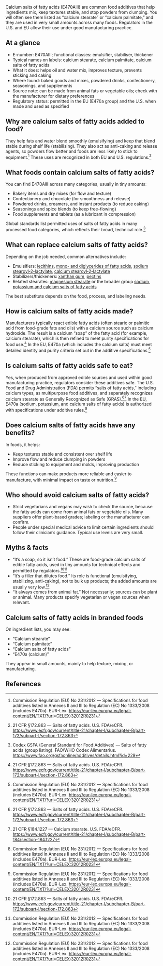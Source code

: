 Calcium salts of fatty acids (E470AIII) are common food additives that help ingredients mix, keep textures stable, and stop powders from clumping. You will often see them listed as “calcium stearate” or “calcium palmitate,” and they are used in very small amounts across many foods. Regulators in the U.S. and EU allow their use under good manufacturing practice.

<!--more-->

## At a glance
- E-number: E470AIII; functional classes: emulsifier, stabiliser, thickener
- Typical names on labels: calcium stearate, calcium palmitate, calcium salts of fatty acids
- What it does: helps oil and water mix, improves texture, prevents sticking and caking
- Where found: baked goods and mixes, powdered drinks, confectionery, seasonings, and supplements
- Source note: can be made from animal fats or vegetable oils; check with the manufacturer for dietary preferences
- Regulatory status: permitted in the EU (E470a group) and the U.S. when made and used as specified

## Why are calcium salts of fatty acids added to food?
They help fats and water blend smoothly (emulsifying) and keep that blend stable during shelf life (stabilising). They also act as anti-caking and release agents, so powders flow better and foods are less likely to stick to equipment.[^2] These uses are recognized in both EU and U.S. regulations.[^1]

## What foods contain calcium salts of fatty acids?
You can find E470AIII across many categories, usually in tiny amounts:
- Bakery items and dry mixes (for flow and texture)
- Confectionery and chocolate (for smoothness and release)
- Powdered drinks, creamers, and instant products (to reduce caking)
- Seasonings and spice blends (to keep free-flowing)
- Food supplements and tablets (as a lubricant in compression)

Global standards list permitted uses of salts of fatty acids in many processed food categories, which reflects their broad, technical role.[^4]

## What can replace calcium salts of fatty acids?
Depending on the job needed, common alternatives include:
- Emulsifiers: [lecithins](/e322-lecithins), [mono- and diglycerides of fatty acids](/e471-mono-and-diglycerides-of-fatty-acids), [sodium stearoyl-2-lactylate](/e481-sodium-stearoyl-2-lactylate), [calcium stearoyl-2-lactylate](/e482-calcium-stearoyl-2-lactylate)
- Stabilizers/thickeners: [xanthan gum](/e415-xanthan-gum), [pectins](/e440-pectins)
- Related stearates: [magnesium stearate](/e572-magnesium-stearate) or the broader group [sodium, potassium and calcium salts of fatty acids](/e470a-sodium-potassium-and-calcium-salts-of-fatty-acids)

The best substitute depends on the food, process, and labeling needs.

## How is calcium salts of fatty acids made?
Manufacturers typically react edible fatty acids (often stearic or palmitic acid from food-grade fats and oils) with a calcium source such as calcium hydroxide. The result is a calcium “soap” of the fatty acid (for example, calcium stearate), which is then refined to meet purity specifications for food use.[^1] In the EU, E470a (which includes the calcium salts) must meet detailed identity and purity criteria set out in the additive specifications.[^2]

## Is calcium salts of fatty acids safe to eat?
Yes, when produced from approved edible sources and used within good manufacturing practice, regulators consider these additives safe. The U.S. Food and Drug Administration (FDA) permits “salts of fatty acids,” including calcium types, as multipurpose food additives, and separately recognizes calcium stearate as Generally Recognized as Safe (GRAS).[^1][^3] In the EU, E470a (sodium, potassium, and calcium salts of fatty acids) is authorized with specifications under additive rules.[^2]

## Does calcium salts of fatty acids have any benefits?
In foods, it helps:
- Keep textures stable and consistent over shelf life
- Improve flow and reduce clumping in powders
- Reduce sticking to equipment and molds, improving production

These functions can make products more reliable and easier to manufacture, with minimal impact on taste or nutrition.[^2]

## Who should avoid calcium salts of fatty acids?
- Strict vegetarians and vegans may wish to check the source, because the fatty acids can come from animal fats or vegetable oils. Many suppliers offer plant-based grades; labeling or the manufacturer can confirm.
- People under special medical advice to limit certain ingredients should follow their clinician’s guidance. Typical use levels are very small.

## Myths & facts
- “It’s a soap, so it isn’t food.” These are food-grade calcium salts of edible fatty acids, used in tiny amounts for technical effects and permitted by regulators.[^1][^2]
- “It’s a filler that dilutes food.” Its role is functional (emulsifying, stabilizing, anti-caking), not to bulk up products; the added amounts are usually very low.[^2]
- “It always comes from animal fat.” Not necessarily; sources can be plant or animal. Many products specify vegetarian or vegan sources when relevant.

## Calcium salts of fatty acids in branded foods
On ingredient lists, you may see:
- “Calcium stearate”
- “Calcium palmitate”
- “Calcium salts of fatty acids”
- “E470a (calcium)”

They appear in small amounts, mainly to help texture, mixing, or manufacturing.

## References
[^1]: 21 CFR §172.863 — Salts of fatty acids. U.S. FDA/eCFR. https://www.ecfr.gov/current/title-21/chapter-I/subchapter-B/part-172/subpart-I/section-172.863
[^2]: Commission Regulation (EU) No 231/2012 — Specifications for food additives listed in Annexes II and III to Regulation (EC) No 1333/2008 (includes E470a). EUR-Lex. https://eur-lex.europa.eu/legal-content/EN/TXT/?uri=CELEX:32012R0231
[^3]: 21 CFR §184.1227 — Calcium stearate. U.S. FDA/eCFR. https://www.ecfr.gov/current/title-21/chapter-I/subchapter-B/part-184/section-184.1227
[^4]: Codex GSFA (General Standard for Food Additives) — Salts of fatty acids (group listing). FAO/WHO Codex Alimentarius. https://www.fao.org/gsfaonline/additives/details.html?id=229
